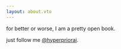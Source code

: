 ```yaml
---
layout: about.vto
---
```

for better or worse, I am a pretty open book.

just follow me [@hyperpriorai](https://x.com/hyperpriorai).
